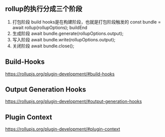 ##  rollup的执行分成三个阶段

  1. 打包阶段 build hooks是在构建阶段，也就是打包阶段触发的
  const bundle = await rollup(rollupOptions);
  buildEnd
  2. 生成阶段
  await bundle.generate(rollupOptions.output);
  3. 写入阶段
  await bundle.write(rollupOptions.output);
  4. 关闭阶段
  await bundle.close();

## Build-Hooks
https://rollupjs.org/plugin-development/#build-hooks



## Output Generation Hooks
https://rollupjs.org/plugin-development/#output-generation-hooks

## Plugin Context
https://rollupjs.org/plugin-development/#plugin-context
